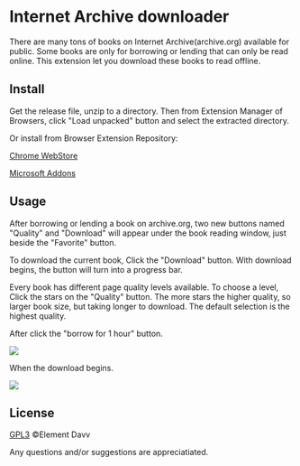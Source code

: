 # Internet Archive downloader

There are many tons of books on Internet Archive(archive.org) available for public. Some books are only for borrowing or lending that can only be read online. This extension let you download these books to read offline.

## Install
Get the release file, unzip to a directory. Then from Extension Manager of Browsers, click "Load unpacked" button and select the extracted directory.

Or install from Browser Extension Repository:

[Chrome WebStore](https://chrome.google.com/webstore/detail/internet-archive-download/keimonnoakgkpnifppoomfdlkadghkjb)

[Microsoft Addons](https://microsoftedge.microsoft.com/addons/detail/internet-archive-download/cnpoedgimjaecinmgfnfhfmcpcngeeje)

## Usage
After borrowing or lending a book on archive.org, two new buttons named "Quality" and "Download" will appear under the book reading window, just beside the "Favorite" button. 

To download the current book, Click the "Download" button. With download begins, the button will turn into a progress bar.

Every book has different page quality levels available. To choose a level, Click the stars on the "Quality" button. The more stars the higher quality, so larger book size, but taking longer to download. The default selection is the highest quality.

After click the "borrow for 1 hour" button.

<image src="resources/borrow.png">

When the download begins.

<image src="resources/download.png">

## License
[GPL3](LICENSE) ©Element Davv

Any questions and/or suggestions are appreciatiated.
